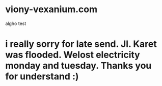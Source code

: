 # viony-vexanium.com
algho test


# i really sorry for late send. Jl. Karet was flooded. Welost electricity monday and tuesday. Thanks you for understand :)
